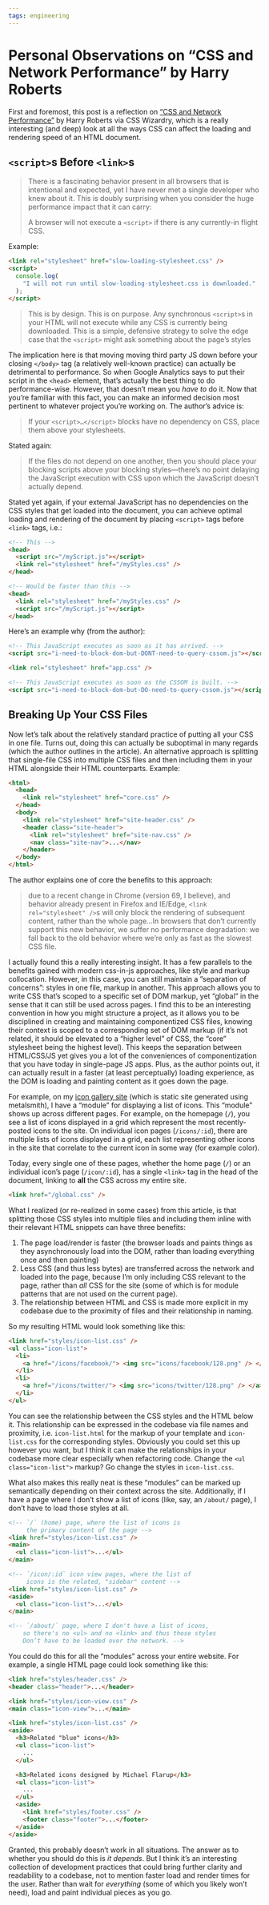 ```yaml
---
tags: engineering
---
```


# Personal Observations on “CSS and Network Performance” by Harry Roberts

First and foremost, this post is a reflection on [“CSS and Network Performance”](https://csswizardry.com/2018/11/css-and-network-performance/) by Harry Roberts via CSS Wizardry, which is a really interesting (and deep) look at all the ways CSS can affect the loading and rendering speed of an HTML document.

## `<script>`s Before `<link>`s

> There is a fascinating behavior present in all browsers that is intentional and expected, yet I have never met a single developer who knew about it. This is doubly surprising when you consider the huge performance impact that it can carry:
>
> A browser will not execute a `<script>` if there is any currently-in flight CSS.

Example:

```html
<link rel="stylesheet" href="slow-loading-stylesheet.css" />
<script>
  console.log(
    "I will not run until slow-loading-stylesheet.css is downloaded."
  );
</script>
```

> This is by design. This is on purpose. Any synchronous `<script>`s in your HTML will not execute while any CSS is currently being downloaded. This is a simple, defensive strategy to solve the edge case that the `<script>` might ask something about the page’s styles

The implication here is that moving moving third party JS down before your closing `</body>` tag (a relatively well-known practice) can actually be detrimental to performance. So when Google Analytics says to put their script in the `<head>` element, that’s actually the best thing to do performance-wise. However, that doesn’t mean you _have to_ do it. Now that you’re familiar with this fact, you can make an informed decision most pertinent to whatever project you’re working on. The author’s advice is:

> If your `<script>…</script>` blocks have no dependency on CSS, place them above your stylesheets.

Stated again:

> If the files do not depend on one another, then you should place your blocking scripts above your blocking styles—there’s no point delaying the JavaScript execution with CSS upon which the JavaScript doesn’t actually depend.

Stated yet again, if your external JavaScript has no dependencies on the CSS styles that get loaded into the document, you can achieve optimal loading and rendering of the document by placing `<script>` tags before `<link>` tags, i.e.:

```html
<!-- This -->
<head>
  <script src="/myScript.js"></script>
  <link rel="stylesheet" href="/myStyles.css" />
</head>

<!-- Would be faster than this -->
<head>
  <link rel="stylesheet" href="/myStyles.css" />
  <script src="/myScript.js"></script>
</head>
```

Here’s an example why (from the author):

```html
<!-- This JavaScript executes as soon as it has arrived. -->
<script src="i-need-to-block-dom-but-DONT-need-to-query-cssom.js"></script>

<link rel="stylesheet" href="app.css" />

<!-- This JavaScript executes as soon as the CSSOM is built. -->
<script src="i-need-to-block-dom-but-DO-need-to-query-cssom.js"></script>
```

## Breaking Up Your CSS Files

Now let’s talk about the relatively standard practice of putting all your CSS in one file. Turns out, doing this can actually be suboptimal in many regards (which the author outlines in the article). An alternative approach is splitting that single-file CSS into multiple CSS files and then including them in your HTML alongside their HTML counterparts. Example:

```html
<html>
  <head>
    <link rel="stylesheet" href="core.css" />
  </head>
  <body>
    <link rel="stylesheet" href="site-header.css" />
    <header class="site-header">
      <link rel="stylesheet" href="site-nav.css" />
      <nav class="site-nav">...</nav>
    </header>
  </body>
</html>
```

The author explains one of core the benefits to this approach:

> due to a recent change in Chrome (version 69, I believe), and behavior already present in Firefox and IE/Edge, `<link rel="stylesheet" />`s will only block the rendering of subsequent content, rather than the whole page...In browsers that don’t currently support this new behavior, we suffer no performance degradation: we fall back to the old behavior where we’re only as fast as the slowest CSS file.

I actually found this a really interesting insight. It has a few parallels to the benefits gained with modern css-in-js approaches, like style and markup collocation. However, in this case, you can still maintain a ”separation of concerns”: styles in one file, markup in another. This approach allows you to write CSS that’s scoped to a specific set of DOM markup, yet “global” in the sense that it can still be used across pages. I find this to be an interesting convention in how you might structure a project, as it allows you to be disciplined in creating and maintaining componentized CSS files, knowing their context is scoped to a corresponding set of DOM markup (if it’s not related, it should be elevated to a “higher level” of CSS, the “core” stylesheet being the highest level). This keeps the separation between HTML/CSS/JS yet gives you a lot of the conveniences of componentization that you have today in single-page JS apps. Plus, as the author points out, it can actually result in a faster (at least perceptually) loading experience, as the DOM is loading and painting content as it goes down the page.

For example, on my [icon gallery site](https://www.iosicongallery.com) (which is static site generated using metalsmith), I have a “module” for displaying a list of icons. This “module” shows up across different pages. For example, on the homepage (`/`), you see a list of icons displayed in a grid which represent the most recently-posted icons to the site. On individual icon pages (`/icons/:id`), there are multiple lists of icons displayed in a grid, each list representing other icons in the site that correlate to the current icon in some way (for example color).

Today, every single one of these pages, whether the home page (`/`) or an individual icon’s page (`/icon/:id`), has a single `<link>` tag in the head of the document, linking to **all** the CSS across my entire site.

```html
<link href="/global.css" />
```

What I realized (or re-realized in some cases) from this article, is that splitting those CSS styles into multiple files and including them inline with their relevant HTML snippets can have three benefits:

1. The page load/render is faster (the browser loads and paints things as they asynchronously load into the DOM, rather than loading everything once and then painting)
2. Less CSS (and thus less bytes) are transferred across the network and loaded into the page, because I’m only including CSS relevant to the page, rather than _all_ CSS for the site (some of which is for module patterns that are not used on the current page).
3. The relationship between HTML and CSS is made more explicit in my codebase due to the proximity of files and their relationship in naming.

So my resulting HTML would look something like this:

```html
<link href="styles/icon-list.css" />
<ul class="icon-list">
  <li>
    <a href="/icons/facebook/"> <img src="icons/facebook/128.png" /> </a>
  </li>
  <li>
    <a href="/icons/twitter/"> <img src="icons/twitter/128.png" /> </a>
  </li>
</ul>
```

You can see the relationship between the CSS styles and the HTML below it. This relationship can be expressed in the codebase via file names and proximity, i.e. `icon-list.html` for the markup of your template and `icon-list.css` for the corresponding styles. Obviously you could set this up however you want, but I think it can make the relationships in your codebase more clear especially when refactoring code. Change the `<ul class="icon-list">` markup? Go change the styles in `icon-list.css`.

What also makes this really neat is these “modules” can be marked up semantically depending on their context across the site. Additionally, if I have a page where I don’t show a list of icons (like, say, an `/about/` page), I don’t have to load those styles at all.

```html
<!-- `/` (home) page, where the list of icons is
     the primary content of the page -->
<link href="styles/icon-list.css" />
<main>
  <ul class="icon-list">...</ul>
</main>

<!-- `/icon/:id` icon view pages, where the list of
     icons is the related, "sidebar" content -->
<link href="styles/icon-list.css" />
<aside>
  <ul class="icon-list">...</ul>
</main>

<!-- `/about/` page, where I don't have a list of icons,
    so there's no <ul> and no <link> and thus those styles
    Don’t have to be loaded over the network. -->
```

You could do this for all the “modules” across your entire website. For example, a single HTML page could look something like this:

```html
<link href="styles/header.css" />
<header class="header">...</header>

<link href="styles/icon-view.css" />
<main class="icon-view">...</main>

<link href="styles/icon-list.css" />
<aside>
  <h3>Related "blue" icons</h3>
  <ul class="icon-list">
    ...
  </ul>

  <h3>Related icons designed by Michael Flarup</h3>
  <ul class="icon-list">
    ...
  </ul>
  <aside>
    <link href="styles/footer.css" />
    <footer class="footer">...</footer>
  </aside>
</aside>
```

Granted, this probably doesn’t work in all situations. The answer as to whether you should do this is _it depends_. But I think it’s an interesting collection of development practices that could bring further clarity and readability to a codebase, not to mention faster load and render times for the user. Rather than wait for _everything_ (some of which you likely won’t need), load and paint individual pieces as you go.
